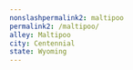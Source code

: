 ```yaml
---
﻿nonslashpermalink2: maltipoo
permalink2: /maltipoo/
alley: Maltipoo
city: Centennial
state: Wyoming
---
```

